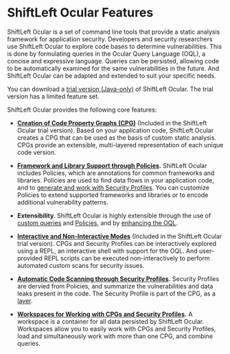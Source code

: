 # ShiftLeft Ocular Features

ShiftLeft Ocular is a set of command line tools that provide a static analysis framework for application security. Developers and security researchers use ShiftLeft Ocular to explore code bases to determine vulnerabilities. This is done by formulating queries in the Ocular Query Language (OQL), a concise and expressive language. Queries can be persisted, allowing code to be automatically examined for the same vulnerabilities in the future. And ShiftLeft Ocular can be adapted and extended to suit your specific needs.

You can download a [trial version (Java-only)](https://go.shiftleft.io/ocular-free-trial) of ShiftLeft Ocular. The trial  version has a limited feature set.

ShiftLeft Ocular provides the following core features:

* **[Creation of Code Property Graphs (CPG)](../getting-started/create-cpg.md)** (Included in the ShiftLeft Ocular trial version). Based on your application code, ShiftLeft Ocular creates a CPG that can be used as the basis of custom static analysis. CPGs provide an extensible, multi-layered representation of each unique code version.

* **[Framework and Library Support through Policies](../../policies/about-policy.md).** ShiftLeft Ocular includes Policies, which are annotations for common frameworks and libraries. Policies are used to find data flows in your application code, and to [generate and work with Security Profiles](../getting-started/generate-sp.md). You can customize Policies to extend supported frameworks and libraries or to encode additional vulnerability patterns.

* **Extensibility**. ShiftLeft Ocular is highly extensible through the use of [custom queries](../getting-started/query-cpg.md) and [Policies](../../policies/custom-policy.md), and by [enhancing the OQL](../configure-extend/enhance-oql.md).

* **[Interactive and Non-Interactive Modes](modes.md)** (Included in the ShiftLeft Ocular trial version). CPGs and Security Profiles can be interactively explored using a REPL, an interactive shell with support for the OQL. And user-provided REPL scripts can be executed non-interactively to perform automated custom scans for security issues.

* **[Automatic Code Scanning through Security Profiles](../getting-started/generate-sp.md).** Security Profiles are dervied from Policies, and summarize the  vulnerabilities and data leaks present in the code. The Security Profile is part of the CPG, as a [layer](layers.md). 
  
* **[Workspaces for Working with CPGs and Security Profiles](../getting-started/manage-workspace.md).** A workspace is a container for all data persisted by ShiftLeft Ocular. Workspaces allow you to easily work with CPGs and Security Profiles, load and simultaneously work with more than one CPG, and combine queries. 

